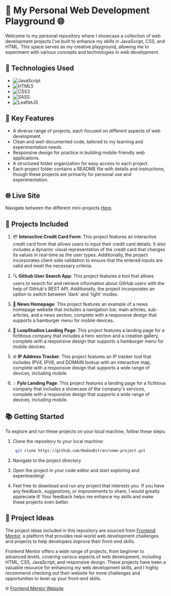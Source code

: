 # 🚀 My Personal Web Development Playground 🌐

Welcome to my personal repository where I showcase a collection of web development projects I've built to enhance my skills in JavaScript, CSS, and HTML. This space serves as my creative playground, allowing me to experiment with various concepts and technologies in web development.

## 🔧 Technologies Used

- ![JavaScript](https://img.shields.io/badge/JavaScript-FFD700?style=for-the-badge&logo=javascript&logoColor=black)
- ![HTML5](https://img.shields.io/badge/HTML5-E34F26?style=for-the-badge&logo=html5&logoColor=white)
- ![CSS3](https://img.shields.io/badge/CSS3-1572B6?style=for-the-badge&logo=css3&logoColor=white)
- ![SASS](https://img.shields.io/badge/Sass-CC6699?style=for-the-badge&logo=sass&logoColor=white)
- ![LeafletJS](https://img.shields.io/badge/Leaflet-199900?style=for-the-badge&logo=Leaflet&logoColor=white)

## 🌟 Key Features

- A diverse range of projects, each focused on different aspects of web development.
- Clean and well-documented code, tailored to my learning and experimentation needs.
- Responsive design for practice in building mobile-friendly web applications.
- A structured folder organization for easy access to each project.
- Each project folder contains a README file with details and instructions, though these projects are primarily for personal use and experimentation.

## 🌐 Live Site

Navigate between the different mini-projects [Here](https://nadavbitran.github.io/Frontend-Mini-Projects/).

## 📂 Projects Included

1. 💳 **Interactive Credit Card Form**: This project features an interactive credit card form that allows users to input their credit card details. It also includes a dynamic visual representation of the credit card that changes its values in real-time as the user types. Additionally, the project incorporates client-side validation to ensure that the entered inputs are valid and meet the necessary criteria.

2. 🔍 **Github User Search App**: This project features a tool that allows users to search for and retrieve information about GitHub users with the help of GitHub's REST API. Additionally, the project incorporates an option to switch between 'dark' and 'light' modes.

3. 📰 **News Homepage**: This project features an example of a news homepage website that includes a navigation bar, main articles, sub-articles, and a news section, complete with a responsive design that supports a hamburger menu for mobile devices.

4. 🚀 **LoopStudios Landing Page**: This project features a landing page for a fictitious company that includes a hero section and a creation gallery, complete with a responsive design that supports a hamburger menu for mobile devices.

5. 🌐 **IP Address Tracker**: This project features an IP tracker tool that includes IPV4, IPV6, and DOMAIN lookup with an interactive map, complete with a responsive design that supports a wide range of devices, including mobile.

6. 💡 **Fylo Landing Page**: This project features a landing page for a fictitious company that includes a showcase of the company's services, complete with a responsive design that supports a wide range of devices, including mobile.


## 📚 Getting Started

To explore and run these projects on your local machine, follow these steps:

1. Clone the repository to your local machine:

   ```bash
    git clone https://github.com/NadavBitran/some-project.git

2. Navigate to the project directory
  
3. Open the project in your code editor and start exploring and experimenting!

4. Feel free to download and run any project that interests you. If you have any feedback, suggestions, or improvements to share, I would greatly appreciate it! Your feedback helps me enhance my skills and make these projects even better.


## 🧠 Project Ideas

The project ideas included in this repository are sourced from [Frontend Mentor](https://www.frontendmentor.io/), a platform that provides real-world web development challenges and projects to help developers improve their front-end skills.

Frontend Mentor offers a wide range of projects, from beginner to advanced levels, covering various aspects of web development, including HTML, CSS, JavaScript, and responsive design. These projects have been a valuable resource for enhancing my web development skills, and I highly recommend checking out their website for more challenges and opportunities to level up your front-end skills.

🌐 [Frontend Mentor Website](https://www.frontendmentor.io/)
